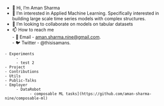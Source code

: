 - 👋 Hi, I’m Aman Sharma
- 👀 I’m interested in Applied Machine Learning. Specifically interested in building large scale time series models with complex structures. 
- 💞️ I’m looking to collaborate on models on tabular datasets
- 📫 How to reach me  
      - 📨 Email - aman.sharma.nine@gmail.com.  
      - 🐦 Twitter - @thisisamans. 
 ```     
- Experiments
      - 
      - test 2 
- Project
- Contributions
- Utils
- Public-Talks
- Employer
      - DataRobot
            - composable ML tasks](https://github.com/aman-sharma-nine/composable-ml)
            
```

            
      
